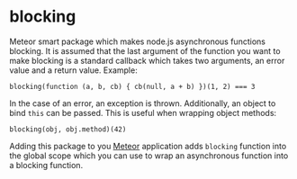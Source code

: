 blocking
========

Meteor smart package which makes node.js asynchronous functions blocking. It is assumed that the last argument of the
function you want to make blocking is a standard callback which takes two arguments, an error value and a return value.
Example:

    blocking(function (a, b, cb) { cb(null, a + b) })(1, 2) === 3

In the case of an error, an exception is thrown. Additionally, an object to bind `this` can be passed. This is useful when
wrapping object methods:

    blocking(obj, obj.method)(42)

Adding this package to you [Meteor](http://www.meteor.com/) application adds `blocking` function into the global scope
which you can use to wrap an asynchronous function into a blocking function.

